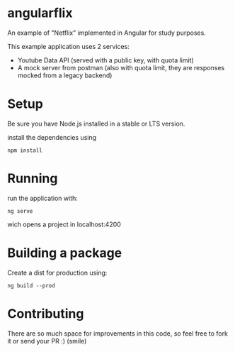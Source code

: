 # angularflix
An example of "Netflix" implemented in Angular for study purposes.

This example application uses 2 services: 
- Youtube Data API (served with a public key, with quota limit) 
- A mock server from postman (also with quota limit, they are responses mocked from a legacy backend) 

# Setup
Be sure you have Node.js installed in a stable or LTS version.

install the dependencies using 
```
npm install
```

# Running
run the application with:
```
ng serve
```
wich opens a project in localhost:4200

# Building a package
Create a dist for production using:
```
ng build --prod
```

# Contributing
There are so much space for improvements in this code, so feel free to fork it or send your PR :) (smile)
